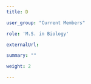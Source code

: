 ```yaml
---
title: D

user_group: "Current Members"

role: 'M.S. in Biology'

externalUrl: 

summary: ""

weight: 2

---
```



